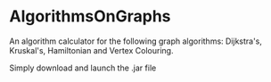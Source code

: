 # AlgorithmsOnGraphs

An algorithm calculator for the following graph algorithms: Dijkstra's, Kruskal's, Hamiltonian and Vertex Colouring.

Simply download and launch the .jar file
